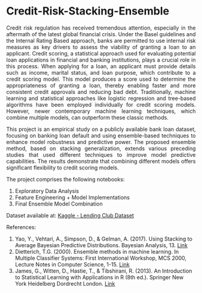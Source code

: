 # Credit-Risk-Stacking-Ensemble
<p align="justify">
Credit risk regulation has received tremendous attention, especially in the aftermath of the latest global financial crisis. Under the Basel guidelines and the Internal Rating Based approach, banks are permitted to use internal risk measures as key drivers to assess the viability of granting a loan to an applicant. Credit scoring, a statistical approach used for evaluating potential loan applications in financial and banking institutions, plays a crucial role in this process. When applying for a loan, an applicant must provide details such as income, marital status, and loan purpose, which contribute to a credit scoring model. This model produces a score used to determine the appropriateness of granting a loan, thereby enabling faster and more consistent credit approvals and reducing bad debt. Traditionally, machine learning and statistical approaches like logistic regression and tree-based algorithms have been employed individually for credit scoring models. However, newer contemporary machine learning techniques, which combine multiple models, can outperform these classic methods.
<p align="justify">
This project is an empirical study on a publicly available bank loan dataset, focusing on banking loan default and using ensemble-based techniques to enhance model robustness and predictive power. The proposed ensemble method, based on stacking generalization, extends various preceding studies that used different techniques to improve model predictive capabilities. The results demonstrate that combining different models offers significant flexibility to credit scoring models.

The project comprises the following notebooks:

1) Exploratory Data Analysis
2) Feature Engineering + Model Implementations
3) Final Ensemble Model Combination

Dataset available at: [Kaggle - Lending Club Dataset](https://www.kaggle.com/datasets/wordsforthewise/lending-club?select=rejected_2007_to_2018Q4.csv.gz)

References:

1. Yao, Y., Vehtari, A., Simpson, D., & Gelman, A. (2017). Using Stacking to Average Bayesian Predictive Distributions. Bayesian Analysis, 13. [Link](https://doi.org/10.1214/17-BA1091)
2. Dietterich, T.G. (2000). Ensemble methods in machine learning. In Multiple Classifier Systems: First International Workshop, MCS 2000, Lecture Notes in Computer Science, 1-15. [Link](https://doi.org/10.1007/3-540-45014-9_1)
3. James, G., Witten, D., Hastie, T., & Tibshirani, R. (2013). An Introduction to Statistical Learning with Applications in R (8th ed.). Springer New York Heidelberg Dordrecht London. [Link](https://doi.org/10.1007/978-1-4614-7138-7)

